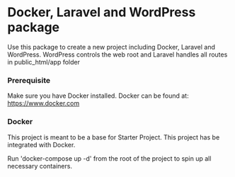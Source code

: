 # Docker, Laravel and WordPress package

Use this package to create a new project including Docker, Laravel and WordPress. WordPress controls the web root and Laravel handles all routes in public_html/app folder 


### Prerequisite
 Make sure you have Docker installed. Docker can be found at:
 https://www.docker.com

### Docker
This project is meant to be a base for Starter Project. This project has be integrated with Docker. 

Run 'docker-compose up -d' from the root of the project to spin up all necessary containers.